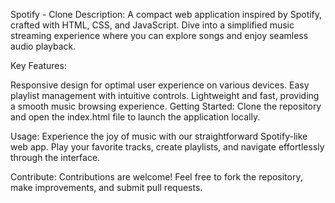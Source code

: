 Spotify - Clone
Description:
A compact web application inspired by Spotify, crafted with HTML, CSS, and JavaScript. Dive into a simplified music streaming experience where you can explore songs and enjoy seamless audio playback.

Key Features:

Responsive design for optimal user experience on various devices.
Easy playlist management with intuitive controls.
Lightweight and fast, providing a smooth music browsing experience.
Getting Started:
Clone the repository and open the index.html file to launch the application locally.

Usage:
Experience the joy of music with our straightforward Spotify-like web app. Play your favorite tracks, create playlists, and navigate effortlessly through the interface.

Contribute:
Contributions are welcome! Feel free to fork the repository, make improvements, and submit pull requests.

